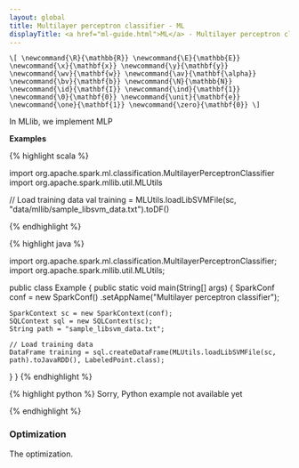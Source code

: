 ```yaml
---
layout: global
title: Multilayer perceptron classifier - ML
displayTitle: <a href="ml-guide.html">ML</a> - Multilayer perceptron classifier
---
```



`\[
\newcommand{\R}{\mathbb{R}}
\newcommand{\E}{\mathbb{E}}
\newcommand{\x}{\mathbf{x}}
\newcommand{\y}{\mathbf{y}}
\newcommand{\wv}{\mathbf{w}}
\newcommand{\av}{\mathbf{\alpha}}
\newcommand{\bv}{\mathbf{b}}
\newcommand{\N}{\mathbb{N}}
\newcommand{\id}{\mathbf{I}}
\newcommand{\ind}{\mathbf{1}}
\newcommand{\0}{\mathbf{0}}
\newcommand{\unit}{\mathbf{e}}
\newcommand{\one}{\mathbf{1}}
\newcommand{\zero}{\mathbf{0}}
\]`


In MLlib, we implement MLP

**Examples**

<div class="codetabs">

<div data-lang="scala" markdown="1">

{% highlight scala %}

import org.apache.spark.ml.classification.MultilayerPerceptronClassifier
import org.apache.spark.mllib.util.MLUtils

// Load training data
val training = MLUtils.loadLibSVMFile(sc, "data/mllib/sample_libsvm_data.txt").toDF()

{% endhighlight %}

</div>

<div data-lang="java" markdown="1">

{% highlight java %}

import org.apache.spark.ml.classification.MultilayerPerceptronClassifier;
import org.apache.spark.mllib.util.MLUtils;

public class Example {
  public static void main(String[] args) {
    SparkConf conf = new SparkConf()
      .setAppName("Multilayer perceptron classifier");

    SparkContext sc = new SparkContext(conf);
    SQLContext sql = new SQLContext(sc);
    String path = "sample_libsvm_data.txt";

    // Load training data
    DataFrame training = sql.createDataFrame(MLUtils.loadLibSVMFile(sc, path).toJavaRDD(), LabeledPoint.class);

  }
}
{% endhighlight %}
</div>

<div data-lang="python" markdown="1">

{% highlight python %}
Sorry, Python example not available yet

{% endhighlight %}

</div>

</div>

### Optimization

The optimization.
